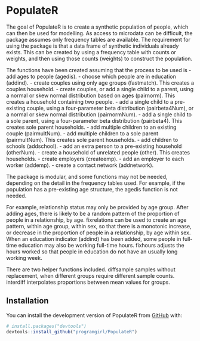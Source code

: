 
<!-- README.md is generated from README.Rmd. Please edit that file -->

# PopulateR

<!-- badges: start -->
<!-- badges: end -->

The goal of PopulateR is to create a synthetic population of people,
which can then be used for modelling. As access to microdata can be
difficult, the package assumes only frequency tables are available. The
requirement for using the package is that a data frame of synthetic
individuals already exists. This can be created by using a frequency
table with counts or weights, and then using those counts (weights) to
construct the population.

The functions have been created assuming that the process to be used
is - add ages to people (agedis). - choose which people are in education
(addind). - create couples using only age groups (fastmatch). This
creates a couples household. - create couples, or add a single child to
a parent, using a normal or skew normal distribution based on ages
(pairnorm). This creates a household containing two people. - add a
single child to a pre-existing couple, using a four-parameter beta
distribution (pairbeta4Num), or a normal or skew normal distribution
(pairnormNum). - add a single child to a sole parent, using a
four-parameter beta distribution (pairbeta4). This creates sole parent
households. - add multiple children to an existing couple
(pairmultNum). - add multiple children to a sole parent (pairmultNum).
This creates sole parent households. - add children to schools
(addschool). - add an extra person to a pre-existing household
(otherNum). - create a household of unrelated people (other). This
creates households. - create employers (createemp). - add an employer to
each worker (addemp). - create a contact network (addnetwork).

The package is modular, and some functions may not be needed, depending
on the detail in the frequency tables used. For example, if the
population has a pre-existing age structure, the agedis function is not
needed.

For example, relationship status may only be provided by age group.
After adding ages, there is likely to be a random pattern of the
proportion of people in a relationship, by age. fixrelations can be used
to create an age pattern, within age group, within sex, so that there is
a monotonic increase, or decrease in the proportion of people in a
relationship, by age within sex. When an education indicator (addind)
has been added, some people in full-time education may also be working
full-time hours. fixhours adjusts the hours worked so that people in
education do not have an usually long working week.

There are two helper functions included. diffsample samples without
replacement, when different groups require different sample counts.
interdiff interpolates proportions between mean values for groups.

## Installation

You can install the development version of PopulateR from
[GitHub](https://github.com/) with:

``` r
# install.packages("devtools")
devtools::install_github("programgirl/PopulateR")
```
